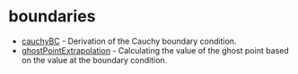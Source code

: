 # boundaries

* [cauchyBC](cauchyBC) - Derivation of the Cauchy boundary condition.
* [ghostPointExtrapolation](ghostPointExtrapolation) - Calculating the value of
  the ghost point based on the value at the boundary condition.
